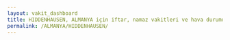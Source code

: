 ```yaml
---
layout: vakit_dashboard
title: HIDDENHAUSEN, ALMANYA için iftar, namaz vakitleri ve hava durumu - ilçe/eyalet seç
permalink: /ALMANYA/HIDDENHAUSEN/
---
```


<script type="text/javascript">
  var GLOBAL_COUNTRY = 'ALMANYA';
  var GLOBAL_CITY = 'HIDDENHAUSEN';
  var GLOBAL_STATE = '';
  var lat = 72;
  var lon = 21;
</script>
